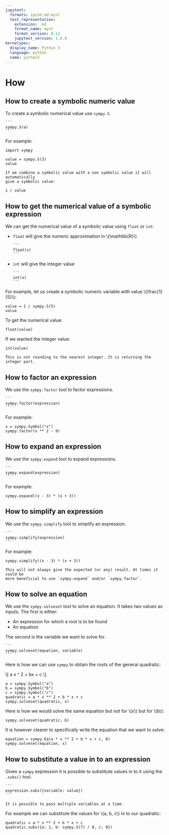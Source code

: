 ```yaml
---
jupytext:
  formats: ipynb,md:myst
  text_representation:
    extension: .md
    format_name: myst
    format_version: 0.12
    jupytext_version: 1.6.0
kernelspec:
  display_name: Python 3
  language: python
  name: python3
---
```


# How

## How to create a symbolic numeric value

To create a symbolic numerical value use `sympy.S`.

````{tip}
```
sympy.S(a)
```
````

For example:

```{code-cell} ipython3
import sympy

value = sympy.S(3)
value
```

```{attention}
If we combine a symbolic value with a non symbolic value it will automatically
give a symbolic value:
```

```{code-cell} ipython3
1 / value
```

## How to get the numerical value of a symbolic expression

We can get the numerical value of a symbolic value using `float` or `int`:

- `float` will give the numeric approximation in \\(\mathbb{R}\\)
  ````{tip}
  ```
  float(x)
  ```
  ````
- `int` will give the integer value
  ````{tip}
  ```
  int(x)
  ```
  ````

For example, let us create a symbolic numeric variable with value
\\(\frac{1}{5}\\):

```{code-cell} ipython3
value = 1 / sympy.S(5)
value
```

To get the numerical value:

```{code-cell} ipython3
float(value)
```

If we wanted the integer value:

```{code-cell} ipython3
int(value)
```

```{attention}
This is not rounding to the nearest integer. It is returning the integer part.
```

## How to factor an expression

We use the `sympy.factor` tool to factor expressions.

````{tip}
```
sympy.factor(expression)
```
````

For example:

```{code-cell} ipython3
x = sympy.Symbol("x")
sympy.factor(x ** 2 - 9)
```

## How to expand an expression

We use the `sympy.expand` tool to expand expressions.

````{tip}
```
sympy.expand(expression)
```
````

For example:

```{code-cell} ipython3
sympy.expand((x - 3) * (x + 3))
```

## How to simplify an expression

We use the `sympy.simplify` tool to simplify an expression.

````{tip}
```
sympy.simplify(expression)
```
````

For example:

```{code-cell} ipython3
sympy.simplify((x - 3) * (x + 3))
```

```{attention}
This will not always give the expected (or any) result. At times it could be
more beneficial to use `sympy.expand` and/or `sympy.factor`.
```

## How to solve an equation

We use the `sympy.solveset` tool to solve an equation. It takes two values as
inputs. The first is either:

- An expression for which a root is to be found
- An equation

The second is the variable we want to solve for.

````{tip}
```
sympy.solveset(equation, variable)
```
````

Here is how we can use `sympy` to obtain the roots of the general quadratic:

\\[
    a x ^ 2 + bx + c
\\]

```{code-cell} ipython3
a = sympy.Symbol("a")
b = sympy.Symbol("b")
c = sympy.Symbol("c")
quadratic = a * x ** 2 + b * x + c
sympy.solveset(quadratic, x)
```

Here is how we would solve the same equation but not for \\(x\\) but for
\\(b\\):

```{code-cell} ipython3
sympy.solveset(quadratic, b)
```

It is however clearer to specifically write the equation that we want to solve:

```{code-cell} ipython3
equation = sympy.Eq(a * x ** 2 + b * x + c, 0)
sympy.solveset(equation, x)
```

## How to substitute a value in to an expression

Given a `sympy` expression it is possible to substitute values in to it using
the `.subs()` tool.

````{tip}
```
expression.subs({variable: value})
```
````

```{attention}
It is possible to pass multiple variables at a time.
```

For example we can substitute the values for \\(a, b, c\\) in to our quadratic:

```{code-cell} ipython3
quadratic = a * x ** 2 + b * x + c
quadratic.subs({a: 1, b: sympy.S(7) / 8, c: 0})
```
